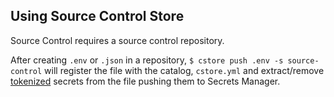## Using Source Control Store ##

Source Control requires a source control repository.

After creating `.env` or `.json` in a repository, `$ cstore push .env -s source-control` will register the file with the catalog, `cstore.yml` and extract/remove [tokenized](SECRETS.md) secrets from the file pushing them to Secrets Manager.